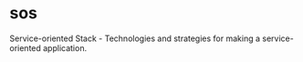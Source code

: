 sos
===

Service-oriented Stack - Technologies and strategies for making a service-oriented application.
